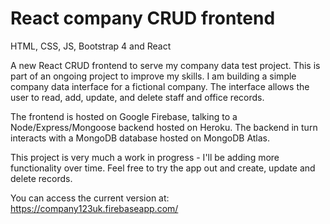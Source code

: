 # React company CRUD frontend
HTML, CSS, JS, Bootstrap 4 and React

A new React CRUD frontend to serve my company data test project. This is part of an ongoing project to improve my skills. I am building a simple company data interface for a fictional company. The interface allows the user to read, add, update, and delete staff and office records.

The frontend is hosted on Google Firebase, talking to a Node/Express/Mongoose backend hosted on Heroku. The backend in turn interacts with a MongoDB database hosted on MongoDB Atlas.

This project is very much a work in progress - I'll be adding more functionality over time. Feel free to try the app out and create, update and delete records.

You can access the current version at: https://company123uk.firebaseapp.com/
